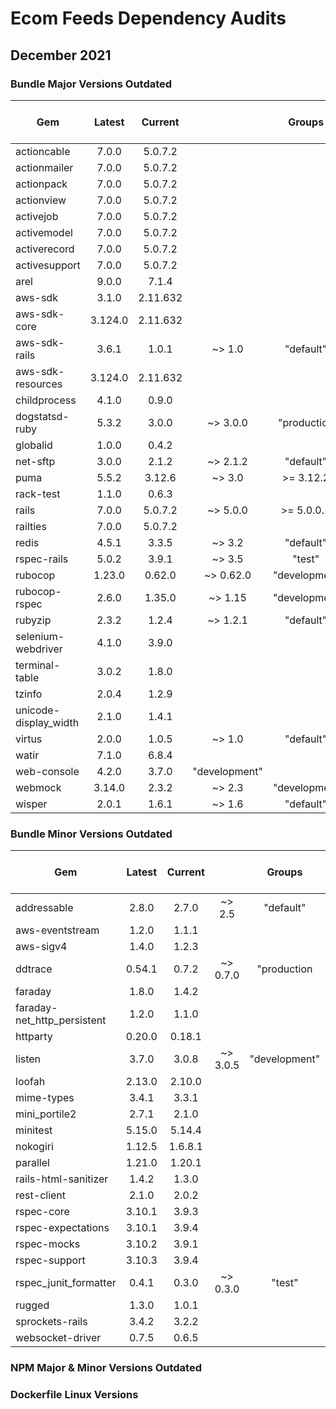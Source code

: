 # Ecom Feeds Dependency Audits


## December 2021


### Bundle Major Versions Outdated
| Gem | Latest | Current |   | Groups | Older than 1 year
|---|:----------:|:-------:|:-------:|:-------:|:-------:|
| actioncable | 7.0.0|  5.0.7.2|
| actionmailer | 7.0.0|  5.0.7.2|
| actionpack | 7.0.0|  5.0.7.2|
| actionview | 7.0.0|  5.0.7.2|
| activejob | 7.0.0|  5.0.7.2|
| activemodel | 7.0.0|  5.0.7.2|
| activerecord | 7.0.0|  5.0.7.2|
| activesupport | 7.0.0|  5.0.7.2|
| arel | 9.0.0|  7.1.4|
| aws-sdk | 3.1.0|  2.11.632|
| aws-sdk-core | 3.124.0|  2.11.632|
| aws-sdk-rails | 3.6.1|  1.0.1|  ~> 1.0|  "default"
| aws-sdk-resources | 3.124.0|  2.11.632|
| childprocess | 4.1.0|  0.9.0|
| dogstatsd-ruby | 5.3.2|  3.0.0|  ~> 3.0.0|  "production| staging| staging2"
| globalid | 1.0.0|  0.4.2|
| net-sftp | 3.0.0|  2.1.2|  ~> 2.1.2|  "default"
| puma | 5.5.2|  3.12.6|  ~> 3.0| >= 3.12.2|  "default"
| rack-test | 1.1.0|  0.6.3|
| rails | 7.0.0|  5.0.7.2|  ~> 5.0.0| >= 5.0.0.1|  "default"
| railties | 7.0.0|  5.0.7.2|
| redis | 4.5.1|  3.3.5|  ~> 3.2|  "default"
| rspec-rails | 5.0.2|  3.9.1|  ~> 3.5|  "test"
| rubocop | 1.23.0|  0.62.0|  ~> 0.62.0|  "development| test"
| rubocop-rspec | 2.6.0|  1.35.0|  ~> 1.15|  "development| test"
| rubyzip | 2.3.2|  1.2.4|  ~> 1.2.1|  "default"
| selenium-webdriver | 4.1.0|  3.9.0|
| terminal-table | 3.0.2|  1.8.0|
| tzinfo | 2.0.4|  1.2.9|
| unicode-display_width | 2.1.0|  1.4.1|
| virtus | 2.0.0|  1.0.5|  ~> 1.0|  "default"
| watir | 7.1.0|  6.8.4|
| web-console | 4.2.0|  3.7.0|  "development"
| webmock | 3.14.0|  2.3.2|  ~> 2.3|  "development| test"
| wisper | 2.0.1|  1.6.1|  ~> 1.6|  "default"
  

### Bundle Minor Versions Outdated 
| Gem | Latest | Current |   | Groups | Older than 1 year
|---|:----------:|:-------:|:-------:|:-------:|:-------:|
| addressable | 2.8.0|  2.7.0|  ~> 2.5|  "default"
| aws-eventstream | 1.2.0|  1.1.1|
| aws-sigv4 | 1.4.0|  1.2.3|
| ddtrace | 0.54.1|  0.7.2|  ~> 0.7.0|  "production| staging| staging2"
| faraday | 1.8.0|  1.4.2|
| faraday-net_http_persistent | 1.2.0|  1.1.0|
| httparty | 0.20.0|  0.18.1|
| listen | 3.7.0|  3.0.8|  ~> 3.0.5|  "development"
| loofah | 2.13.0|  2.10.0|
| mime-types | 3.4.1|  3.3.1|
| mini_portile2 | 2.7.1|  2.1.0|
| minitest | 5.15.0|  5.14.4|
| nokogiri | 1.12.5|  1.6.8.1|
| parallel | 1.21.0|  1.20.1|
| rails-html-sanitizer | 1.4.2|  1.3.0|
| rest-client | 2.1.0|  2.0.2|
| rspec-core | 3.10.1|  3.9.3|
| rspec-expectations | 3.10.1|  3.9.4|
| rspec-mocks | 3.10.2|  3.9.1|
| rspec-support | 3.10.3|  3.9.4|
| rspec_junit_formatter | 0.4.1|  0.3.0|  ~> 0.3.0|  "test"
| rugged | 1.3.0|  1.0.1|
| sprockets-rails | 3.4.2|  3.2.2|
| websocket-driver | 0.7.5|  0.6.5|

### NPM Major & Minor Versions Outdated
  
### Dockerfile Linux Versions
  
  
